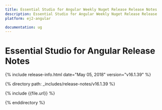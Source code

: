 ```yaml
---
title: Essential Studio for Angular Weekly Nuget Release Release Notes  
description: Essential Studio for Angular Weekly Nuget Release Release Notes  
platform: ej2-angular

documentation: ug
---
```


# Essential Studio for  Angular  Release Notes  

{% include release-info.html date="May 05, 2018"  version="v16.1.39" %} 

{% directory path: _includes/release-notes/v16.1.39 %}

{% include {{file.url}} %}

{% enddirectory %}

